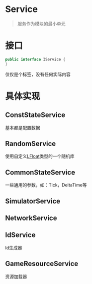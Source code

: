 # Service

> 服务作为模块的最小单元

# 接口

```C#
public interface IService {
}
```

仅仅是个标签，没有任何实际内容

# 具体实现

## ConstStateService

基本都是配置数据

## RandomService

使用自定义[LFloat](./LFloat.md)类型的一个随机库

## CommonStateService

一些通用的参数，如：Tick，DeltaTime等

## SimulatorService

## NetworkService

## IdService

Id生成器

## GameResourceService

资源加载器
